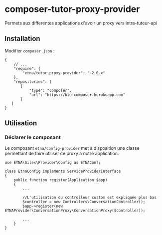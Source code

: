 # composer-tutor-proxy-provider

Permets aux differentes applications d'avoir un proxy vers intra-tuteur-api

## Installation

Modifier `composer.json` :

```
{
    // ...
    "require": {
        "etna/tutor-proxy-provider": "~2.0.x"
    },
    "repositories": [
       {
           "type": "composer",
           "url": "https://blu-composer.herokuapp.com"
       }
   ]
}
```

## Utilisation

### Déclarer le composant

Le composant `etna/config-provider` met à disposition une classe permettant de faire utiliser ce proxy a notre application.

```
use ETNA\Silex\Provider\Config as ETNAConf;

class EtnaConfig implements ServiceProviderInterface
{
    public function register(Application $app)
    {
        ...

        //L'utilisation du controlleur custom est expliquée plus bas
        $controller = new Controllers\ConversationController();
        $app->register(new ETNAProvider\ConversationProxy\ConversationProxy($controller));

        ...
    }
}
```
